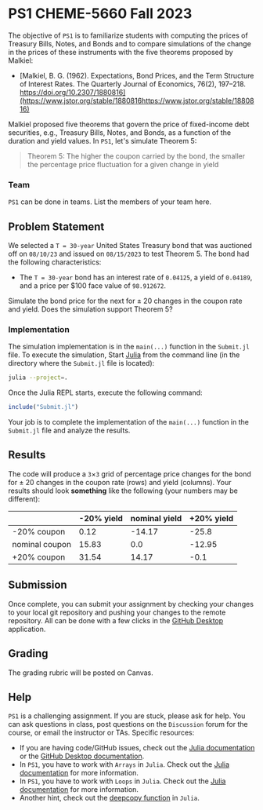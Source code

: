 # PS1 CHEME-5660 Fall 2023
The objective of `PS1` is to familiarize students with computing the prices of Treasury Bills, Notes, and Bonds and to compare simulations of the change in the prices of these instruments with the five theorems proposed by Malkiel:

* [Malkiel, B. G. (1962). Expectations, Bond Prices, and the Term Structure of Interest Rates. The Quarterly Journal of Economics, 76(2), 197–218. https://doi.org/10.2307/1880816](https://www.jstor.org/stable/1880816https://www.jstor.org/stable/1880816)

Malkiel proposed five theorems that govern the price of fixed-income debt securities, e.g., Treasury Bills, Notes, and Bonds, as a function of the duration and yield values. In `PS1`, let's simulate Theorem 5:
> Theorem 5: The higher the coupon carried by the bond, the smaller the percentage price fluctuation for a given change in yield

### Team
`PS1` can be done in teams. List the members of your team here.

## Problem Statement
We selected a `T = 30-year` United States Treasury bond that was auctioned off on `08/10/23` and issued on `08/15/2023` to test Theorem 5. The bond had the following characteristics:
* The `T = 30-year` bond has an interest rate of `0.04125`, a yield of `0.04189`, and a price per $100 face value of `98.912672`.

Simulate the bond price for the next for $\pm~20%$ changes in the coupon rate and yield. Does the simulation support Theorem 5?

### Implementation
The simulation implementation is in the `main(...)` function in the `Submit.jl` file. To execute the simulation, Start [Julia]() from the command line (in the directory where the `Submit.jl` file is located):

```zsh
julia --project=.
```

Once the Julia REPL starts, execute the following command:

```julia
include("Submit.jl")
```

Your job is to complete the implementation of the `main(...)` function in the `Submit.jl` file and analyze the results. 

## Results
The code will produce a `3`$\times$`3` grid of percentage price changes for the bond for $\pm~20%$ changes in the coupon rate (rows) and yield (columns). Your results should look __something__ like the following (your numbers may be different):

|                | -20% yield | nominal yield | +20% yield |
|----------------|------------|---------------|------------|
|    -20% coupon |       0.12 |        -14.17 |      -25.8 |
| nominal coupon |      15.83 |           0.0 |     -12.95 |
|    +20% coupon |      31.54 |         14.17 |       -0.1 |

## Submission
Once complete, you can submit your assignment by checking your changes to your local git repository and pushing your changes to the remote repository. All can be done with a few clicks in the [GitHub Desktop](https://desktop.github.com) application. 

## Grading
The grading rubric will be posted on Canvas.

## Help
`PS1` is a challenging assignment. If you are stuck, please ask for help. You can ask questions in class, post questions on the `Discussion` forum for the course, or email the instructor or TAs. Specific resources:
* If you are having code/GitHub issues, check out the [Julia documentation](https://docs.julialang.org/en/v1/) or the [GitHub Desktop documentation](https://docs.github.com/en/desktop).
* In `PS1`, you have to work with `Arrays` in `Julia`. Check out the [Julia documentation](https://docs.julialang.org/en/v1/base/arrays/) for more information.
* In `PS1`, you have to work with `Loops` in `Julia`. Check out the [Julia documentation](https://docs.julialang.org/en/v1/manual/control-flow/#man-loops-1) for more information.
* Another hint, check out the [deepcopy function](https://docs.julialang.org/en/v1/base/copy/#Base.deepcopy) in `Julia`.